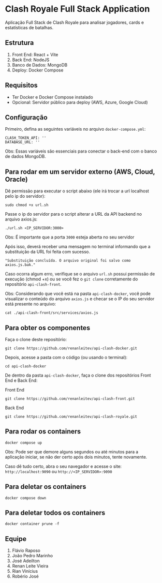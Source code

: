 # Clash Royale Full Stack Application

Aplicação Full Stack de Clash Royale para analisar jogadores, cards e estatísticas de batalhas.

## Estrutura

1. Front End: React + Vite
2. Back End: NodeJS
3. Banco de Dados: MongoDB 
4. Deploy: Docker Compose

## Requisitos

- Ter Docker e Docker Compose instalado
- Opcional: Servidor público para deploy (AWS, Azure, Google Cloud)

## Configuração

Primeiro, defina as seguintes variáveis no arquivo `docker-compose.yml`:

    CLASH_TOKEN_API: ''
    DATABASE_URL: ''  

Obs: Essas variáveis são essenciais para conectar o back-end com o banco de dados MongoDB.

## Para rodar em um servidor externo (AWS, Cloud, Oracle)

Dê permissão para executar o script abaixo (ele irá trocar a url localhost pelo ip do servidor):

	sudo chmod +x url.sh

Passe o ip do servidor para o script alterar a URL da API backend no arquivo axios.js:

	./url.sh <IP_SERVIDOR:3000>

Obs: É importante que a porta `3000` esteja aberta no seu servidor

Após isso, deverá receber uma mensagem no terminal informando que a substituição da URL foi feita com sucesso.

	"Substituição concluída. O arquivo original foi salvo como axios.js.bak."

Caso ocorra algum erro, verifique se o arquivo `url.sh` possui permissão de execução (chmod +x) ou se você fez o `git clone` corretamente do repositório `api-clash-front`.

Obs: Considerando que você está na pasta `api-clash-docker`, você pode visualizar o conteúdo do arquivo `axios.js` e checar se o IP do seu servidor está presente no arquivo: 

```
cat ./api-clash-front/src/services/axios.js
```

## Para obter os componentes

Faça o clone deste repositório:

	git clone https://github.com/renanleitev/api-clash-docker.git

Depois, acesse a pasta com o código (ou usando o terminal):

    cd api-clash-docker

De dentro da pasta `api-clash-docker`, faça o clone dos repositórios Front End e Back End:

Front End
	
	git clone https://github.com/renanleitev/api-clash-front.git

Back End

	git clone https://github.com/renanleitev/api-clash-royale.git

## Para rodar os containers

	docker compose up

Obs: Pode ser que demore alguns segundos ou até minutos para a aplicação iniciar, se não der certo após dois minutos, tente novamente.

Caso dê tudo certo, abra o seu navegador e acesse o site: ```http://localhost:9090``` ou ```http://<IP_SERVIDOR>:9090```

## Para deletar os containers

	docker compose down

## Para deletar todos os containers

	docker container prune -f

## Equipe

1. Flávio Raposo
2. João Pedro Marinho
3. José Adeilton
4. Renan Leite Vieira
5. Rian Vinícius
6. Robério José